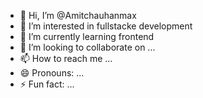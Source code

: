 - 👋 Hi, I’m @Amitchauhanmax
- 👀 I’m interested in fullstacke development 
- 🌱 I’m currently learning frontend 
- 💞️ I’m looking to collaborate on ...
- 📫 How to reach me ...
- 😄 Pronouns: ...
- ⚡ Fun fact: ...

<!---
Amitchauhanmax/Amitchauhanmax is a ✨ special ✨ repository because its `README.md` (this file) appears on your GitHub profile.
You can click the Preview link to take a look at your changes.
--->
